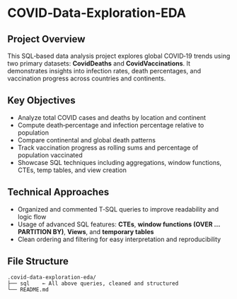 # COVID‑Data‑Exploration‑EDA

## Project Overview
This SQL‑based data analysis project explores global COVID‑19 trends using two primary datasets: **CovidDeaths** and **CovidVaccinations**. It demonstrates insights into infection rates, death percentages, and vaccination progress across countries and continents.

## Key Objectives
- Analyze total COVID cases and deaths by location and continent  
- Compute death‑percentage and infection percentage relative to population  
- Compare continental and global death patterns  
- Track vaccination progress as rolling sums and percentage of population vaccinated  
- Showcase SQL techniques including aggregations, window functions, CTEs, temp tables, and view creation

## Technical Approaches
- Organized and commented T‑SQL queries to improve readability and logic flow  
- Usage of advanced SQL features: **CTEs**, **window functions (OVER … PARTITION BY)**, **Views**, and **temporary tables**  
- Clean ordering and filtering for easy interpretation and reproducibility

## File Structure

```text
.covid‑data‑exploration‑eda/
├── sql    ← All above queries, cleaned and structured
└── README.md
